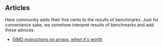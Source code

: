 ## Articles

Here community adds their five cents to the results of benchmarks. Just for convenience sake,
we somehow interpret results of benchmarks and add these advices.

- [SIMD instructions on arrays, when it's worth](./simd.md)